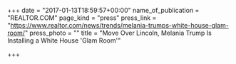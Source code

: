 +++
date = "2017-01-13T18:59:57+00:00"
name_of_publication = "REALTOR.COM"
page_kind = "press"
press_link = "https://www.realtor.com/news/trends/melania-trumps-white-house-glam-room/"
press_photo = ""
title = "Move Over Lincoln, Melania Trump Is Installing a White House 'Glam Room'"

+++